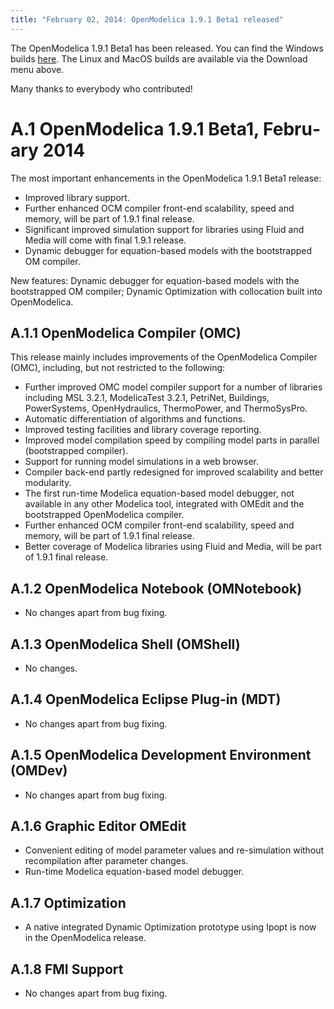 ```yaml
---
title: "February 02, 2014: OpenModelica 1.9.1 Beta1 released"
---
```

The OpenModelica 1.9.1 Beta1 has been released. You can find the Windows builds&nbsp;<a href="https://build.openmodelica.org/omc/builds/windows/releases/1.9.1/beta1" target="_blank">here</a>. The Linux and MacOS builds are available via the Download menu above.

Many thanks to everybody who contributed!

# <span lang="SV">A.1<span style="font: 7pt;"> </span></span><span lang="SV">OpenModelica 1.9.1 Beta1, February 2014</span>

The most important enhancements in the OpenModelica 1.9.1 Beta1 release:

  * Improved library support.
  * Further enhanced OCM compiler front-end scalability, speed and memory, will be part of 1.9.1 final release.
  * Significant improved simulation support for libraries using Fluid and Media will come with final 1.9.1 release.
  * Dynamic debugger for equation-based models with the bootstrapped OM compiler.

<div>
  New features: Dynamic debugger for equation-based models with the bootstrapped OM compiler; Dynamic Optimization with collocation built into OpenModelica.
</div>

## <span lang="SV">A.1.1<span style="font: 7pt;"> </span></span><span lang="SV">OpenModelica Compiler (OMC)</span>

This release mainly includes improvements of the OpenModelica Compiler (OMC), including, but not restricted to the following:

  * Further improved OMC model compiler support for a number of libraries including MSL 3.2.1, ModelicaTest 3.2.1, PetriNet, Buildings, PowerSystems, OpenHydraulics, ThermoPower, and ThermoSysPro.
  * Automatic differentiation of algorithms and functions.
  * Improved testing facilities and library coverage reporting.
  * Improved model compilation speed by compiling model parts in parallel (bootstrapped compiler).
  * Support for running model simulations in a web browser.
  * Compiler back-end partly redesigned for improved scalability and better modularity.
  * The first run-time Modelica equation-based model debugger, not available in any other Modelica tool, integrated with OMEdit and the bootstrapped OpenModelica compiler.
  * Further enhanced OCM compiler front-end scalability, speed and memory, will be part of 1.9.1 final release.
  * Better coverage of Modelica libraries using Fluid and Media, will be part of 1.9.1 final release.

## <span lang="SV">A.1.2<span style="font: 7pt;"> </span></span><span lang="SV">OpenModelica Notebook (OMNotebook)</span>

  * No changes apart from bug fixing.

## <span lang="SV">A.1.3<span style="font: 7pt;"> </span></span><span lang="SV">OpenModelica Shell (OMShell)</span>

  * No changes.

## A.1.4 <span style="font: 7pt;"></span>OpenModelica Eclipse Plug-in (MDT)

  * No changes apart from bug fixing.

## <span lang="SV">A.1.5<span style="font: 7pt;"> </span></span><span lang="SV">OpenModelica Development Environment (OMDev)</span>

  * No changes apart from bug fixing.

## <span lang="SV">A.1.6<span style="font: 7pt;"> </span></span><span lang="SV">Graphic Editor OMEdit</span>

  * Convenient editing of model parameter values and re-simulation without recompilation after parameter changes.
  * Run-time Modelica equation-based model debugger.

## <span lang="SV">A.1.7<span style="font: 7pt;"> </span></span><span lang="SV">Optimization</span>

  * A native integrated Dynamic Optimization prototype using Ipopt is now in the OpenModelica release.

## <span lang="SV">A.1.8<span style="font: 7pt;"> </span></span><span lang="SV">FMI Support</span>

  * No changes apart from bug fixing.
